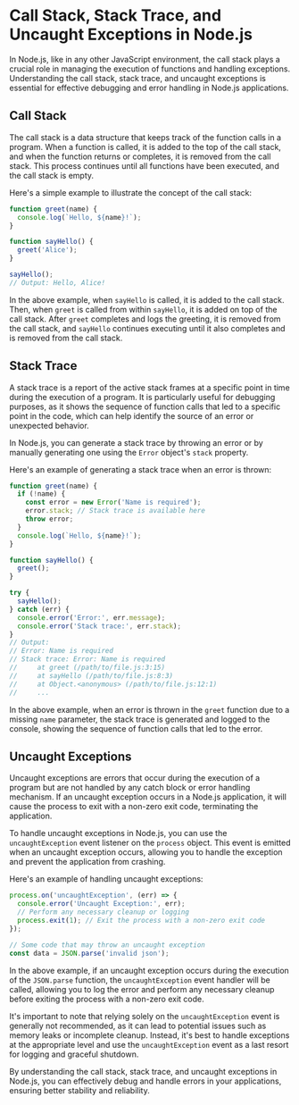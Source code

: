 # Call Stack, Stack Trace, and Uncaught Exceptions in Node.js

In Node.js, like in any other JavaScript environment, the call stack plays a crucial role in managing the execution of functions and handling exceptions. Understanding the call stack, stack trace, and uncaught exceptions is essential for effective debugging and error handling in Node.js applications.

## Call Stack

The call stack is a data structure that keeps track of the function calls in a program. When a function is called, it is added to the top of the call stack, and when the function returns or completes, it is removed from the call stack. This process continues until all functions have been executed, and the call stack is empty.

Here's a simple example to illustrate the concept of the call stack:

```javascript
function greet(name) {
  console.log(`Hello, ${name}!`);
}

function sayHello() {
  greet('Alice');
}

sayHello();
// Output: Hello, Alice!
```

In the above example, when `sayHello` is called, it is added to the call stack. Then, when `greet` is called from within `sayHello`, it is added on top of the call stack. After `greet` completes and logs the greeting, it is removed from the call stack, and `sayHello` continues executing until it also completes and is removed from the call stack.

## Stack Trace

A stack trace is a report of the active stack frames at a specific point in time during the execution of a program. It is particularly useful for debugging purposes, as it shows the sequence of function calls that led to a specific point in the code, which can help identify the source of an error or unexpected behavior.

In Node.js, you can generate a stack trace by throwing an error or by manually generating one using the `Error` object's `stack` property.

Here's an example of generating a stack trace when an error is thrown:

```javascript
function greet(name) {
  if (!name) {
    const error = new Error('Name is required');
    error.stack; // Stack trace is available here
    throw error;
  }
  console.log(`Hello, ${name}!`);
}

function sayHello() {
  greet();
}

try {
  sayHello();
} catch (err) {
  console.error('Error:', err.message);
  console.error('Stack trace:', err.stack);
}
// Output:
// Error: Name is required
// Stack trace: Error: Name is required
//     at greet (/path/to/file.js:3:15)
//     at sayHello (/path/to/file.js:8:3)
//     at Object.<anonymous> (/path/to/file.js:12:1)
//     ...
```

In the above example, when an error is thrown in the `greet` function due to a missing `name` parameter, the stack trace is generated and logged to the console, showing the sequence of function calls that led to the error.

## Uncaught Exceptions

Uncaught exceptions are errors that occur during the execution of a program but are not handled by any catch block or error handling mechanism. If an uncaught exception occurs in a Node.js application, it will cause the process to exit with a non-zero exit code, terminating the application.

To handle uncaught exceptions in Node.js, you can use the `uncaughtException` event listener on the `process` object. This event is emitted when an uncaught exception occurs, allowing you to handle the exception and prevent the application from crashing.

Here's an example of handling uncaught exceptions:

```javascript
process.on('uncaughtException', (err) => {
  console.error('Uncaught Exception:', err);
  // Perform any necessary cleanup or logging
  process.exit(1); // Exit the process with a non-zero exit code
});

// Some code that may throw an uncaught exception
const data = JSON.parse('invalid json');
```

In the above example, if an uncaught exception occurs during the execution of the `JSON.parse` function, the `uncaughtException` event handler will be called, allowing you to log the error and perform any necessary cleanup before exiting the process with a non-zero exit code.

It's important to note that relying solely on the `uncaughtException` event is generally not recommended, as it can lead to potential issues such as memory leaks or incomplete cleanup. Instead, it's best to handle exceptions at the appropriate level and use the `uncaughtException` event as a last resort for logging and graceful shutdown.

By understanding the call stack, stack trace, and uncaught exceptions in Node.js, you can effectively debug and handle errors in your applications, ensuring better stability and reliability.
